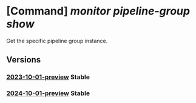 # [Command] _monitor pipeline-group show_

Get the specific pipeline group instance.

## Versions

### [2023-10-01-preview](/Resources/mgmt-plane/L3N1YnNjcmlwdGlvbnMve30vcmVzb3VyY2Vncm91cHMve30vcHJvdmlkZXJzL21pY3Jvc29mdC5tb25pdG9yL3BpcGVsaW5lZ3JvdXBzL3t9/2023-10-01-preview.xml) **Stable**

<!-- mgmt-plane /subscriptions/{}/resourcegroups/{}/providers/microsoft.monitor/pipelinegroups/{} 2023-10-01-preview -->

### [2024-10-01-preview](/Resources/mgmt-plane/L3N1YnNjcmlwdGlvbnMve30vcmVzb3VyY2Vncm91cHMve30vcHJvdmlkZXJzL21pY3Jvc29mdC5tb25pdG9yL3BpcGVsaW5lZ3JvdXBzL3t9/2024-10-01-preview.xml) **Stable**

<!-- mgmt-plane /subscriptions/{}/resourcegroups/{}/providers/microsoft.monitor/pipelinegroups/{} 2024-10-01-preview -->

